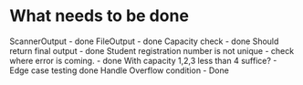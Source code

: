 # What needs to be done
ScannerOutput - done
FileOutput - done
Capacity check - done
Should return final output - done
Student registration number is not unique - check where error is coming. - done
With capacity 1,2,3 less than 4 suffice? - Edge case testing done
Handle Overflow condition - Done
